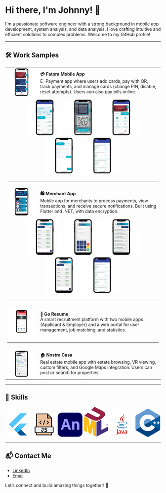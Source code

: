 # Hi there, I'm Johnny! 👋

I'm a passionate software engineer with a strong background in mobile app development, system analysis, and data analysis. I love crafting intuitive and efficient solutions to complex problems. Welcome to my GitHub profile!

---

## 🛠 Work Samples

<table>
  <tr>
    <td>
      <img src="https://raw.githubusercontent.com/johnykoudsi/johnykoudsi/main/images/Fatora Home.png" width="300"/>
    </td>
    <td>
      <strong>💳 Fatora Mobile App</strong><br/>
      E-Payment app where users add cards, pay with QR, track payments, and manage cards (change PIN, disable, reset attempts). Users can also pay bills online.
    </td>
  </tr>
  <tr>
    <td colspan="2" align="center">
      <img src="https://raw.githubusercontent.com/johnykoudsi/johnykoudsi/main/images/Transactions.png" width="120"/>
      <img src="https://raw.githubusercontent.com/johnykoudsi/johnykoudsi/main/images/Pay Now.png" width="120"/>
      <img src="https://raw.githubusercontent.com/johnykoudsi/johnykoudsi/main/images/Card Management.png" width="120"/>
      <img src="https://raw.githubusercontent.com/johnykoudsi/johnykoudsi/main/images/Add Card.png" width="120"/>
      <img src="https://raw.githubusercontent.com/johnykoudsi/johnykoudsi/main/images/Limits.png" width="120"/>
    </td>
  </tr>
  <tr><td colspan="2"><hr/></td></tr>

  <tr>
    <td>
      <img src="https://raw.githubusercontent.com/johnykoudsi/johnykoudsi/main/images/Merchant Home.png" width="300"/>
    </td>
    <td>
      <strong>🛍️ Merchant App</strong><br/>
      Mobile app for merchants to process payments, view transactions, and receive secure notifications. Built using Flutter and .NET, with data encryption.
    </td>
  </tr>
  <tr>
    <td colspan="2" align="center">
      <img src="https://raw.githubusercontent.com/johnykoudsi/johnykoudsi/main/images/Filter.png" width="120"/>
      <img src="https://raw.githubusercontent.com/johnykoudsi/johnykoudsi/main/images/Add Payment.png" width="120"/>
      <img src="https://raw.githubusercontent.com/johnykoudsi/johnykoudsi/main/images/Notifications.png" width="120"/>
      <img src="https://raw.githubusercontent.com/johnykoudsi/johnykoudsi/main/images/Payments.png" width="120"/>
      <img src="https://raw.githubusercontent.com/johnykoudsi/johnykoudsi/main/images/Limits.png" width="120"/>
    </td>
  </tr>
  <tr><td colspan="2"><hr/></td></tr>

  <tr>
    <td>
      <img src="https://raw.githubusercontent.com/johnykoudsi/johnykoudsi/main/images/Go Resume.png" width="300"/>
    </td>
    <td>
      <strong>📄 Go Resume</strong><br/>
      A smart recruitment platform with two mobile apps (Applicant & Employer) and a web portal for user management, job matching, and statistics.
    </td>
  </tr>
  <tr><td colspan="2"><hr/></td></tr>

  <tr>
    <td>
      <img src="https://raw.githubusercontent.com/johnykoudsi/johnykoudsi/main/images/Nostra Casa.png" width="300"/>
    </td>
    <td>
      <strong>🏠 Nostra Casa</strong><br/>
      Real estate mobile app with estate browsing, VR viewing, custom filters, and Google Maps integration. Users can post or search for properties.
    </td>
  </tr>
</table>

---

## 🧠 Skills

<div align="center">
  <img src="https://raw.githubusercontent.com/johnykoudsi/johnykoudsi/main/images/flutter.png" alt="Flutter" width="80"/>
  <img src="https://raw.githubusercontent.com/johnykoudsi/johnykoudsi/main/images/js.png" alt="JavaScript" width="80"/>
  <img src="https://raw.githubusercontent.com/johnykoudsi/johnykoudsi/main/images/adobe.png" alt="Adobe Animate" width="80"/>
  <img src="https://raw.githubusercontent.com/johnykoudsi/johnykoudsi/main/images/UM.png" alt="UML" width="80"/>
  <img src="https://raw.githubusercontent.com/johnykoudsi/johnykoudsi/main/images/java.png" alt="Java" width="80"/>
  <img src="https://raw.githubusercontent.com/johnykoudsi/johnykoudsi/main/images/C++.png" alt="C++" width="80"/>
</div>

---

## 📬 Contact Me

- [LinkedIn](https://www.linkedin.com/in/johny-koudsi-3a66b2239)
- [Email](mailto:johnykodsy@gmail.com)

Let’s connect and build amazing things together! 🚀

